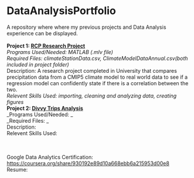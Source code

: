 # DataAnalysisPortfolio
A repository where where my previous projects and Data Analysis experience can be displayed. \
<br />
**Project 1: [RCP Research Project](nelsonbulaun/DataAnalysisPortfolio/tree/main/RCPResearchProject)**\
_Programs Used/Needed: MATLAB (.mlv file)_ \
_Required Files: climateStationData.csv, ClimateModelDataAnnual.csv(both included in project folder)_ \
Description: A research project completed in University that compares precipitation data from a CMIP5 climate model to real world data to see if a regression model can confidently state if there is a correlation between the two. \
_Relevent Skills Used: importing, cleaning and analyzing data, creating figures_
<br />
**Project 2: [Divvy Trips Analysis](nelsonbulaun/DataAnalysisPortfolio/tree/main/)**\
_Programs Used/Needed: 
_ \
_Required Files: 
_ \
Description:
\
Relevent Skills Used: 

\
\
Google Data Analytics Certification: https://coursera.org/share/930192e89d10a668ebb6a215953d00e8
Resume:
